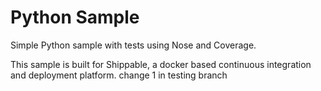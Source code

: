 Python Sample
=====================

Simple Python sample with tests using Nose and Coverage.

This sample is built for Shippable, a docker based continuous integration and deployment platform.
change 1 in testing branch
